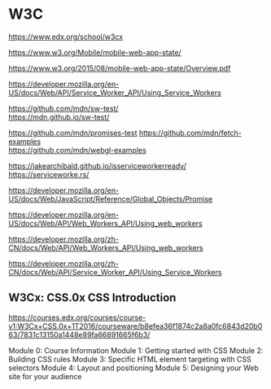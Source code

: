 # W3C  

https://www.edx.org/school/w3cx  






https://www.w3.org/Mobile/mobile-web-app-state/  

https://www.w3.org/2015/08/mobile-web-app-state/Overview.pdf


https://developer.mozilla.org/en-US/docs/Web/API/Service_Worker_API/Using_Service_Workers  

https://github.com/mdn/sw-test/  
https://mdn.github.io/sw-test/  

https://github.com/mdn/promises-test
https://github.com/mdn/fetch-examples  
https://github.com/mdn/webgl-examples  


https://jakearchibald.github.io/isserviceworkerready/  
https://serviceworke.rs/  

https://developer.mozilla.org/en-US/docs/Web/JavaScript/Reference/Global_Objects/Promise  

https://developer.mozilla.org/en-US/docs/Web/API/Web_Workers_API/Using_web_workers  



https://developer.mozilla.org/zh-CN/docs/Web/API/Web_Workers_API/Using_web_workers  

https://developer.mozilla.org/zh-CN/docs/Web/API/Service_Worker_API/Using_Service_Workers  










## W3Cx: CSS.0x CSS Introduction 

https://courses.edx.org/courses/course-v1:W3Cx+CSS.0x+1T2016/courseware/b8efea36f1874c2a8a0fc6843d20b063/7831c13150a1448e89fa66891665f6b3/



Module 0: Course Information
Module 1: Getting started with CSS
Module 2: Building CSS rules
Module 3: Specific HTML element targeting with CSS selectors
Module 4: Layout and positioning
Module 5: Designing your Web site for your audience







